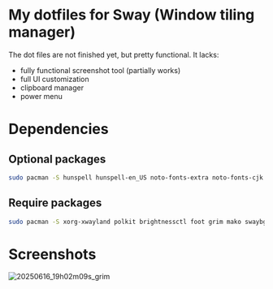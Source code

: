 # My dotfiles for Sway (Window tiling manager)
The dot files are not finished yet, but pretty functional.
It lacks:
- fully functional screenshot tool (partially works)
- full UI customization
- clipboard manager
- power menu
# Dependencies
## Optional packages
```bash
sudo pacman -S hunspell hunspell-en_US noto-fonts-extra noto-fonts-cjk nvtop btop rocm-smi-lib pkgfile mandoc tlp tlp-rdw ethtool libvdpau-va-gl libva-mesa-driver mesa vulkan-radeon vulkan-mesa-layers xf86-video-amdgpu xf86-video-ati libva-utils
```
## Require packages
```bash
sudo pacman -S xorg-xwayland polkit brightnessctl foot grim mako swaybg sway-contrib swayidle swaylock waybar wmenu xdg-desktop-portal-gtk xdg-desktop-portal-wlr gammastep polkit-gnome papirus-icon-theme otf-font-awesome wlogout rofi-wayland ttf-fira-code autotiling catfish gvfs thunar-volman thunar-archive-plugin thunar adw-gtk-theme fastfetch
```
# Screenshots
![20250616_19h02m09s_grim](https://github.com/user-attachments/assets/d6aa1915-5d06-44dc-8e56-454bb4dad071)
